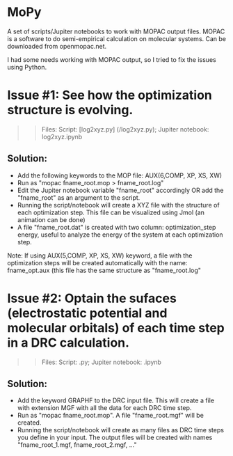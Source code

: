# MoPy
A set of scripts/Jupiter notebooks to work with MOPAC output files.
MOPAC is a software to do semi-empirical calculation on molecular systems. Can be downloaded from openmopac.net.

I had some needs working with MOPAC output, so I tried to fix the issues using Python.

# Issue #1: See how the optimization structure is evolving.
>> Files: Script: [log2xyz.py] (/log2xyz.py); Jupiter notebook: log2xyz.ipynb

## Solution:
- Add the following keywords to the MOP file: 
AUX(6,COMP, XP, XS, XW)
- Run as "mopac fname_root.mop > fname_root.log" 
- Edit the Jupiter notebook variable "fname_root" accordingly OR add the "fname_root" as an argument to the script.
- Running the script/notebook will create a XYZ file with the structure of each optimization step. This file can be visualized using Jmol (an animation can be done)
- A file "fname_root.dat" is created with two column: optimization_step energy, useful to analyze the energy of the system at each optimization step.

Note: If using AUX(5,COMP, XP, XS, XW) keyword, a file with the optimization steps will be created automatically with the name: fname_opt.aux (this file has the same structure as "fname_root.log"

# Issue #2: Optain the sufaces (electrostatic potential and molecular orbitals) of each time step in a DRC calculation.
>> Files: Script: .py; Jupiter notebook: .ipynb

## Solution:
- Add the keyword GRAPHF to the DRC input file. This will create a file with extension MGF with all the data for each DRC time step.
- Run as "mopac fname_root.mop". A file "fname_root.mgf" will be created.
- Running the script/notebook will create as many files as DRC time steps you define in your input. The output files will be created with names "fname_root_1.mgf, fname_root_2.mgf, ..."

